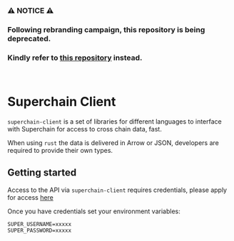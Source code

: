 ### ⚠️ NOTICE ⚠️

### Following rebranding campaign, this repository is being deprecated.
### Kindly refer to [this repository](https://github.com/PangeaFoundation/pangea-client) instead.

<br>

# Superchain Client

`superchain-client` is a set of libraries for different languages to interface with Superchain for access to cross chain data, fast.


When using `rust` the data is delivered in Arrow or JSON, developers are required to provide their own types.


## Getting started

Access to the API via `superchain-client` requires credentials, please apply for access [here](https://www.superchain.network/get-access)

Once you have credentials set your environment variables:

    SUPER_USERNAME=xxxxx
    SUPER_PASSWORD=xxxxx
